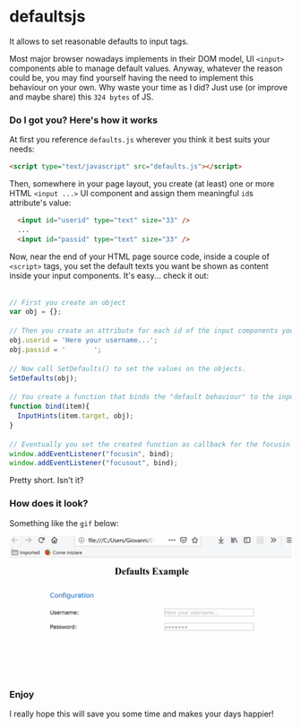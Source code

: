 # defaultsjs

It allows to set reasonable defaults to input tags. 

Most major browser nowadays implements in their DOM model, UI `<input>` components able to manage default values. Anyway, whatever the reason could be, you may find yourself having the need to implement this behaviour on your own. Why waste your time as I did? Just use (or improve and maybe share) this `324 bytes` of JS.

### Do I got you? Here's how it works

At first you reference `defaults.js` wherever you think it best suits your needs:

```html
<script type="text/javascript" src="defaults.js"></script>
```

Then, somewhere in your page layout, you create (at least) one or more HTML `<input ...>` UI component and assign them meaningful `id`s attribute's value:

```html
  <input id="userid" type="text" size="33" />
  ...
  <input id="passid" type="text" size="33" />
```

Now, near the end of your HTML page source code, inside a couple of `<script>` tags, you set the default texts you want be shown as content inside your input components. It's easy... check it out:

```javascript

// First you create an object
var obj = {};

// Then you create an attribute for each id of the input components you want to set default values on
obj.userid = 'Here your username...';
obj.passid = '       ';

// Now call SetDefaults() to set the values on the objects.
SetDefaults(obj);

// You create a function that binds the "default behaviour" to the inputs elements whoose id is has been created in obj as attribute.
function bind(item){
  InputHints(item.target, obj); 
}

// Eventually you set the created function as callback for the focusin and focusout events.
window.addEventListener("focusin", bind);
window.addEventListener("focusout", bind);
```

Pretty short. Isn't it?

### How does it look?

Something like the `gif` below:

![GOT](https://github.com/GiovaLomba/defaultsjs/blob/master/defaults.gif)

### Enjoy

I really hope this will save you some time and makes your days happier!
